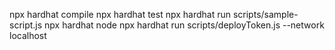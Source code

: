 npx hardhat compile
npx hardhat test
npx hardhat run scripts/sample-script.js
npx hardhat node
npx hardhat run scripts/deployToken.js --network localhost
